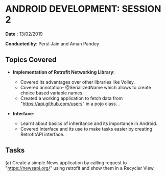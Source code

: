# ANDROID DEVELOPMENT: SESSION 2

**Date** : 13/02/2019

**Conducted by**: Perul Jain and Aman Pandey

## Topics Covered

- **Implementation of Retrofit Networking Library**: 
    - Covered its advantages over other libraries like Volley.
    - Covered annotation- @SerializedName which allows to create choice based variable names.
    - Created a working application to fetch data from "https://api.github.com/users" in a pojo class. .

- **Interface**: 

  - Learnt about basics of inheritance and its importance in Android.
  - Covered Interface and its use to make tasks easier by creating RetrofitAPI interface.

## Tasks

(a)  Create a simple News application by calling request to "https://newsapi.org/" using retrofit and show them in a Recycler View.
